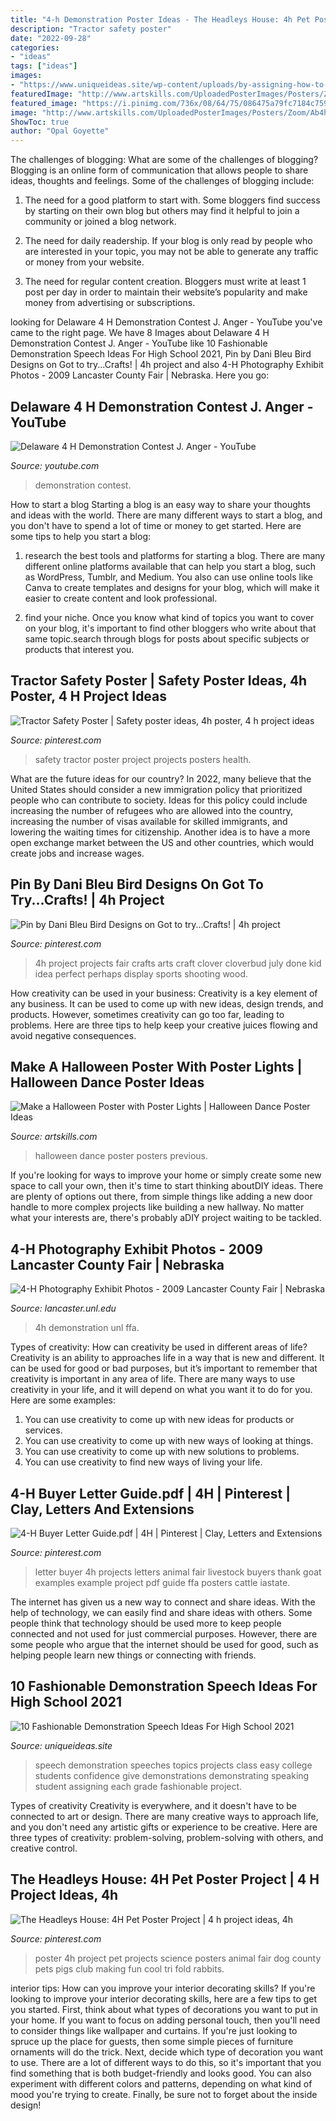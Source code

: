 ```yaml
---
title: "4-h Demonstration Poster Ideas - The Headleys House: 4h Pet Poster Project"
description: "Tractor safety poster"
date: "2022-09-28"
categories:
- "ideas"
tags: ["ideas"]
images:
- "https://www.uniqueideas.site/wp-content/uploads/by-assigning-how-to-speeches-or-projects-give-each-student-an-2.jpg"
featuredImage: "http://www.artskills.com/UploadedPosterImages/Posters/Zoom/Ab4h5y.jpg"
featured_image: "https://i.pinimg.com/736x/08/64/75/086475a79fc7184c75961becfe90e8e1--poster-making-public-speaking.jpg"
image: "http://www.artskills.com/UploadedPosterImages/Posters/Zoom/Ab4h5y.jpg"
ShowToc: true
author: "Opal Goyette"
---
```



The challenges of blogging: What are some of the challenges of blogging?
Blogging is an online form of communication that allows people to share ideas, thoughts and feelings. Some of the challenges of blogging include:
1. The need for a good platform to start with. Some bloggers find success by starting on their own blog but others may find it helpful to join a community or joined a blog network.

2. The need for daily readership. If your blog is only read by people who are interested in your topic, you may not be able to generate any traffic or money from your website.

3. The need for regular content creation. Bloggers must write at least 1 post per day in order to maintain their website’s popularity and make money from advertising or subscriptions.

	

		
looking for Delaware 4 H Demonstration Contest J. Anger - YouTube you've came to the right page. We have 8 Images about Delaware 4 H Demonstration Contest J. Anger - YouTube like 10 Fashionable Demonstration Speech Ideas For High School 2021, Pin by Dani Bleu Bird Designs on Got to try...Crafts! | 4h project and also 4-H Photography Exhibit Photos - 2009 Lancaster County Fair | Nebraska. Here you go:
		
    
## Delaware 4 H Demonstration Contest J. Anger - YouTube

<img loading=lazy src="https://i.ytimg.com/vi/82kpm-ja4YM/maxresdefault.jpg" onerror="this.onerror=null;this.src='https://tse1.mm.bing.net/th?id=OIP.bVRnJ2bPfAgoesPxC_2PyAHaEK&amp;pid=15.1';" alt="Delaware 4 H Demonstration Contest J. Anger - YouTube">

_Source: youtube.com_

>demonstration contest. 

	

How to start a blog
Starting a blog is an easy way to share your thoughts and ideas with the world. There are many different ways to start a blog, and you don't have to spend a lot of time or money to get started. Here are some tips to help you start a blog: 
1. research the best tools and platforms for starting a blog. There are many different online platforms available that can help you start a blog, such as WordPress, Tumblr, and Medium. You also can use online tools like Canva to create templates and designs for your blog, which will make it easier to create content and look professional. 

2. find your niche. Once you know what kind of topics you want to cover on your blog, it's important to find other bloggers who write about that same topic.search through blogs for posts about specific subjects or products that interest you.

    
## Tractor Safety Poster | Safety Poster Ideas, 4h Poster, 4 H Project Ideas

<img loading=lazy src="https://i.pinimg.com/originals/2f/96/03/2f9603f486bc215a115e9461fa2a68b1.jpg" onerror="this.onerror=null;this.src='https://tse2.mm.bing.net/th?id=OIP.EwtxghsWabESIAICp4ERtgHaJ4&amp;pid=15.1';" alt="Tractor Safety Poster | Safety poster ideas, 4h poster, 4 h project ideas">

_Source: pinterest.com_

>safety tractor poster project projects posters health. 

	

What are the future ideas for our country?
In 2022, many believe that the United States should consider a new immigration policy that prioritized people who can contribute to society. Ideas for this policy could include increasing the number of refugees who are allowed into the country, increasing the number of visas available for skilled immigrants, and lowering the waiting times for citizenship. Another idea is to have a more open exchange market between the US and other countries, which would create jobs and increase wages.

    
## Pin By Dani Bleu Bird Designs On Got To Try...Crafts! | 4h Project

<img loading=lazy src="https://i.pinimg.com/originals/ba/15/c3/ba15c30391aea2808e891c4c7b544618.jpg" onerror="this.onerror=null;this.src='https://tse1.mm.bing.net/th?id=OIP.bjOfrV_YPKG2TcjZO0ugGQHaHa&amp;pid=15.1';" alt="Pin by Dani Bleu Bird Designs on Got to try...Crafts! | 4h project">

_Source: pinterest.com_

>4h project projects fair crafts arts craft clover cloverbud july done kid idea perfect perhaps display sports shooting wood. 

	

How creativity can be used in your business:
Creativity is a key element of any business. It can be used to come up with new ideas, design trends, and products. However, sometimes creativity can go too far, leading to problems. Here are three tips to help keep your creative juices flowing and avoid negative consequences.

    
## Make A Halloween Poster With Poster Lights | Halloween Dance Poster Ideas

<img loading=lazy src="http://www.artskills.com/UploadedPosterImages/Posters/Zoom/Ab4h5y.jpg" onerror="this.onerror=null;this.src='https://tse1.mm.bing.net/th?id=OIP.yTiIGt3bDTWw_Ck56kvWvAHaLB&amp;pid=15.1';" alt="Make a Halloween Poster with Poster Lights | Halloween Dance Poster Ideas">

_Source: artskills.com_

>halloween dance poster posters previous. 

	

If you're looking for ways to improve your home or simply create some new space to call your own, then it's time to start thinking aboutDIY ideas. There are plenty of options out there, from simple things like adding a new door handle to more complex projects like building a new hallway. No matter what your interests are, there's probably aDIY project waiting to be tackled.

    
## 4-H Photography Exhibit Photos - 2009 Lancaster County Fair | Nebraska

<img loading=lazy src="https://lancaster.unl.edu/4h/fair/photos/2009/StaticExhCheckIn/Posters2.jpg" onerror="this.onerror=null;this.src='https://tse4.mm.bing.net/th?id=OIP.13iDSCo3uxTLNSVwIH2LtwHaFj&amp;pid=15.1';" alt="4-H Photography Exhibit Photos - 2009 Lancaster County Fair | Nebraska">

_Source: lancaster.unl.edu_

>4h demonstration unl ffa. 

	

Types of creativity: How can creativity be used in different areas of life?
Creativity is an ability to approaches life in a way that is new and different. It can be used for good or bad purposes, but it’s important to remember that creativity is important in any area of life. There are many ways to use creativity in your life, and it will depend on what you want it to do for you. Here are some examples: 
1. You can use creativity to come up with new ideas for products or services.
2. You can use creativity to come up with new ways of looking at things.
3. You can use creativity to come up with new solutions to problems.
4. You can use creativity to find new ways of living your life.

    
## 4-H Buyer Letter Guide.pdf | 4H | Pinterest | Clay, Letters And Extensions

<img loading=lazy src="https://s-media-cache-ak0.pinimg.com/736x/93/16/89/931689570a33385c993701e7752969c7.jpg" onerror="this.onerror=null;this.src='https://tse3.mm.bing.net/th?id=OIP.fUceM4pjFTrPhUn63Qhf-AHaHa&amp;pid=15.1';" alt="4-H Buyer Letter Guide.pdf | 4H | Pinterest | Clay, Letters and Extensions">

_Source: pinterest.com_

>letter buyer 4h projects letters animal fair livestock buyers thank goat examples example project pdf guide ffa posters cattle iastate. 

	

The internet has given us a new way to connect and share ideas. With the help of technology, we can easily find and share ideas with others. Some people think that technology should be used more to keep people connected and not used for just commercial purposes. However, there are some people who argue that the internet should be used for good, such as helping people learn new things or connecting with friends.

    
## 10 Fashionable Demonstration Speech Ideas For High School 2021

<img loading=lazy src="https://www.uniqueideas.site/wp-content/uploads/by-assigning-how-to-speeches-or-projects-give-each-student-an-2.jpg" onerror="this.onerror=null;this.src='https://tse1.mm.bing.net/th?id=OIP.9sMjZnOXeHeziv-V1qaVqQHaJ4&amp;pid=15.1';" alt="10 Fashionable Demonstration Speech Ideas For High School 2021">

_Source: uniqueideas.site_

>speech demonstration speeches topics projects class easy college students confidence give demonstrations demonstrating speaking student assigning each grade fashionable project. 

	

Types of creativity
Creativity is everywhere, and it doesn't have to be connected to art or design. There are many creative ways to approach life, and you don't need any artistic gifts or experience to be creative. Here are three types of creativity: problem-solving, problem-solving with others, and creative control.

    
## The Headleys House: 4H Pet Poster Project | 4 H Project Ideas, 4h

<img loading=lazy src="https://i.pinimg.com/736x/08/64/75/086475a79fc7184c75961becfe90e8e1--poster-making-public-speaking.jpg" onerror="this.onerror=null;this.src='https://tse4.mm.bing.net/th?id=OIP.Q_UMb7yMQFtZrtLR3aaxowHaLL&amp;pid=15.1';" alt="The Headleys House: 4H Pet Poster Project | 4 h project ideas, 4h">

_Source: pinterest.com_

>poster 4h project pet projects science posters animal fair dog county pets pigs club making fun cool tri fold rabbits. 

	

interior tips: How can you improve your interior decorating skills?
If you're looking to improve your interior decorating skills, here are a few tips to get you started. First, think about what types of decorations you want to put in your home. If you want to focus on adding personal touch, then you'll need to consider things like wallpaper and curtains. If you're just looking to spruce up the place for guests, then some simple pieces of furniture ornaments will do the trick.
Next, decide which type of decoration you want to use. There are a lot of different ways to do this, so it's important that you find something that is both budget-friendly and looks good. You can also experiment with different colors and patterns, depending on what kind of mood you're trying to create. Finally, be sure not to forget about the inside design!

